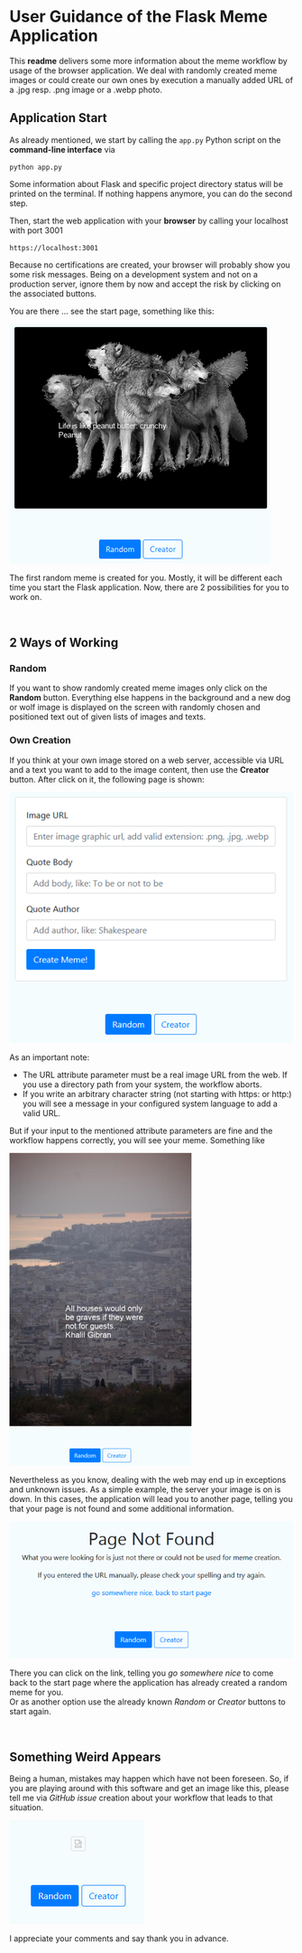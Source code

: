 [//]: # (Image References)

[image1]: ../assets/Meme_wolf_example.png "General start page:"
[image2]: ../assets/creatorStartPage.PNG "Creator start page:"
[image3]: ../assets/greeceImageIvanKarpov_quoteKhalilGibran_65perc.png "Correct creator workflow:"
[image4]: ../assets/pageNotFound-Message.PNG "Invalid creator workflow:"
[image5]: ../assets/FlaskApp_pageIfSomethingWentCompletelyWrong-onlyActiveButtons.PNG "Something went completely wrong:"


# User Guidance of the Flask Meme Application

This **readme** delivers some more information about the meme workflow by usage of the browser application. We deal 
with randomly created meme images or could create our own ones by execution a manually added URL of a .jpg resp. .png 
image or a .webp photo.

## Application Start
As already mentioned, we start by calling the `app.py` Python script on the **command-line interface** via
```python3
python app.py
```
Some information about Flask and specific project directory status will be printed on the terminal. If nothing happens anymore,
you can do the second step.

Then, start the web application with your **browser** by calling your localhost with port 3001
```
https://localhost:3001
```

Because no certifications are created, your browser will probably show you some risk messages. Being on a development system and
not on a production server, ignore them by now and accept the risk by clicking on the associated buttons.

You are there ... see the start page, something like this:

![General start page][image1]

The first random meme is created for you. Mostly, it will be different each time you start the Flask application. Now, there are 
2 possibilities for you to work on.

<br>

## 2 Ways of Working
### Random
If you want to show randomly created meme images only click on the **Random** button. Everything else happens in the background and 
a new dog or wolf image is displayed on the screen with randomly chosen and positioned text out of given lists of images and texts.

### Own Creation
If you think at your own image stored on a web server, accessible via URL and a text you want to add to the image content, then use
the **Creator** button. After click on it, the following page is shown:

![Creator start page][image2]

As an important note:
- The URL attribute parameter must be a real image URL from the web. If you use a directory path from your system, the workflow aborts.
- If you write an arbitrary character string (not starting with https: or http:) you will see a message in your configured system language
to add a valid URL.

But if your input to the mentioned attribute parameters are fine and the workflow happens correctly, you will see your meme. Something like

![Correct creator workflow][image3]

Nevertheless as you know, dealing with the web may end up in exceptions and unknown issues. As a simple example, the server your image is on is down.
In this cases, the application will lead you to another page, telling you that your page is not found and some additional information.

![Invalid creator workflow][image4]

There you can click on the link, telling you *go somewhere nice* to come back to the start page where the application has already created a 
random meme for you.<br>
Or as another option use the already known *Random* or *Creator* buttons to start again.

<br>

## Something Weird Appears
Being a human, mistakes may happen which have not been foreseen. So, if you are playing around with this software and get an image like this, 
please tell me via *GitHub issue* creation about your workflow that leads to that situation. 

![Something went completely wrong][image5]

I appreciate your comments and say thank you in advance.


